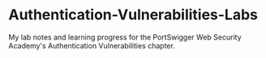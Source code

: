 # Authentication-Vulnerabilities-Labs
My lab notes and learning progress for the PortSwigger Web Security Academy's Authentication Vulnerabilities chapter.
